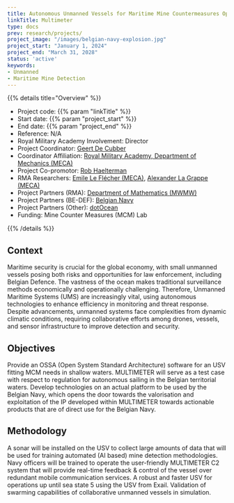 ```yaml
---
title: Autonomous Unmanned Vessels for Maritime Mine Countermeasures Operations
linkTitle: Multimeter
type: docs
prev: research/projects/
project_image: "/images/belgian-navy-explosion.jpg"
project_start: "January 1, 2024"
project_end: "March 31, 2028"
status: 'active'
keywords:
- Unmanned
- Maritime Mine Detection
---
```


{{% details title="Overview" %}}

- Project code: {{% param "linkTitle" %}}
- Start date: {{% param "project_start" %}}
- End date: {{% param "project_end" %}}
- Reference: N/A
- Royal Military Academy Involvement: Director
- Project Coordinator: [Geert De Cubber](https://mecatron.rma.ac.be/index.php/people/geert-de-cubber/)
- Coordinator Affiliation: [Royal Military Academy, Department of Mechanics (MECA)](https://mecatron.rma.ac.be/)
- Project Co-promotor: [Rob Haelterman](https://researchportal.rma.ac.be/en/persons/robby-haelterman)
- RMA Researchers: [Emile Le Flécher (MECA)](https://mecatron.rma.ac.be/index.php/people/emile-le-flecher/), [Alexander La Grappe (MECA)](https://mecatron.rma.ac.be/index.php/people/alexandre-la-grappe/)
- Project Partners (RMA): [Department of Mathematics (MWMW)](https://researchportal.rma.ac.be/en/organisations/mathematics)
- Project Partners (BE-DEF): [Belgian Navy](https://www.mil.be/nl/over-defensie/marinecomponent/)
- Project Partners (Other): [dotOcean](https://www.dotocean.eu/) 
- Funding: Mine Counter Measures (MCM) Lab

{{% /details %}}


## Context
Maritime security is crucial for the global economy, with small unmanned vessels posing both risks and opportunities for law enforcement, including Belgian Defence. The vastness of the ocean makes traditional surveillance methods economically and operationally challenging. Therefore, Unmanned Maritime Systems (UMS) are increasingly vital, using autonomous technologies to enhance efficiency in monitoring and threat response. Despite advancements, unmanned systems face complexities from dynamic climatic conditions, requiring collaborative efforts among drones, vessels, and sensor infrastructure to improve detection and security.

## Objectives
Provide an OSSA (Open System Standard Architecture) software for an USV fitting MCM needs in shallow waters. 
MULTIMETER will serve as a test case with respect to regulation for autonomous sailing in the Belgian territorial waters.
Develop technologies on an actual platform to be used by the Belgian Navy, which opens the door towards the valorisation and exploitation of the IP developed within MULTIMETER towards actionable products that are of direct use for the Belgian Navy.

## Methodology
A sonar will be installed on the USV to collect large amounts of data that will be used for training automated (AI based) mine detection methodologies. Navy officers will be trained to operate the user-friendly MULTIMETER C2 system that will provide real-time feedback & control of the vessel over redundant mobile communication services. A robust and faster USV for operations up until sea state 5 using the USV from Exail. Validation of swarming capabilities of collaborative unmanned vessels in simulation.